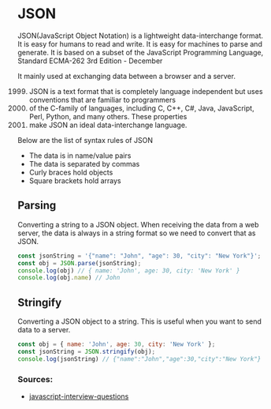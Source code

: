 # JSON

JSON(JavaScript Object Notation)  is a lightweight data-interchange format. It is easy for humans to read and write. It 
is easy for machines to parse and generate. It is based on a subset of the JavaScript Programming Language, Standard
ECMA-262 3rd Edition - December 

It mainly used at exchanging data between a browser and a server.

1999. JSON is a text format that is completely language independent but uses conventions that are familiar to programmers
2000. of the C-family of languages, including C, C++, C#, Java, JavaScript, Perl, Python, and many others. These properties
2001. make JSON an ideal data-interchange language.

Below are the list of syntax rules of JSON
* The data is in name/value pairs
* The data is separated by commas
* Curly braces hold objects
* Square brackets hold arrays

## Parsing
Converting a string to a JSON object. When receiving the data from a web server, the data is always in a string format
so we need to convert that as JSON.

```js
const jsonString = '{"name": "John", "age": 30, "city": "New York"}';
const obj = JSON.parse(jsonString);
console.log(obj) // { name: 'John', age: 30, city: 'New York' }
console.log(obj.name) // John
```

## Stringify
Converting a JSON object to a string. This is useful when you want to send data to a server.

```js
const obj = { name: 'John', age: 30, city: 'New York' };
const jsonString = JSON.stringify(obj);
console.log(jsonString) // {"name":"John","age":30,"city":"New York"}
```

### Sources:
* [javascript-interview-questions](https://github.com/sudheerj/javascript-interview-questions)